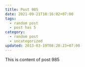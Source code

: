 ```yaml
---
title: Post 985
date: 2021-09-21T10:16:02+07:00
tags:
  - random post
  - post has 5
category:
  - random post
  - uncategorized
updated: 2013-03-19T08:20:23+07:00
---
```

This is content of post 985